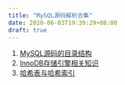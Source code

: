 ```yaml
---
title: "MySQL源码解析合集"
date: 2020-06-03T19:39:29+08:00
draft: true
---
```


1. [MySQL源码的目录结构](/post/mysql/mysqlsrc)
2. [InnoDB存储引擎相关知识](/post/mysql/innodb)
3. [哈希表与哈希索引](/post/mysql/hashmap)